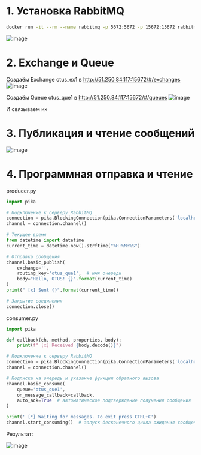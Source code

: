 # 1. Установка RabbitMQ
   ```sh
   docker run -it --rm --name rabbitmq -p 5672:5672 -p 15672:15672 rabbitmq:3.9-management
   ```
   ![image](https://github.com/user-attachments/assets/69e3a578-082a-4763-b8d0-d9489986327e)
# 2. Exchange и Queue
   Создаём Exchange otus_ex1 в http://51.250.84.117:15672/#/exchanges
   ![image](https://github.com/user-attachments/assets/34bc4dc1-a21d-4dd6-8a0d-87c02940fb84)
   
   Создаём Queue otus_que1 в http://51.250.84.117:15672/#/queues
   ![image](https://github.com/user-attachments/assets/01b73817-7845-40ff-83ec-7b86770361fa)
   
   И связываем их
# 3. Публикация и чтение сообщений
   ![image](https://github.com/user-attachments/assets/42727acb-c9fe-4eb3-9cac-7d6f705d3e80)

# 4. Программная отправка и чтение
   producer.py
   ```python
   import pika

   # Подключение к серверу RabbitMQ
   connection = pika.BlockingConnection(pika.ConnectionParameters('localhost'))
   channel = connection.channel()

   # Текущее время
   from datetime import datetime
   current_time = datetime.now().strftime("%H:%M:%S")

   # Отправка сообщения
   channel.basic_publish(
       exchange='',
       routing_key='otus_que1',  # имя очереди
       body="Hello, OTUS! {}".format(current_time)
   )
   print(" [x] Sent {}".format(current_time))

   # Закрытие соединения
   connection.close()
   ```

   consumer.py
   ```python
   import pika

   def callback(ch, method, properties, body):
       print(f" [x] Received {body.decode()}")
   
   # Подключение к серверу RabbitMQ
   connection = pika.BlockingConnection(pika.ConnectionParameters('localhost'))
   channel = connection.channel()

   # Подписка на очередь и указание функции обратного вызова
   channel.basic_consume(
       queue='otus_que1',
       on_message_callback=callback,
       auto_ack=True  # автоматическое подтверждение получения сообщения
   )
   
   print(' [*] Waiting for messages. To exit press CTRL+C')
   channel.start_consuming()  # запуск бесконечного цикла ожидания сообщений
   ```

   Результат:
   
   ![image](https://github.com/user-attachments/assets/fec6d1d8-c9a3-4b6e-b302-303a2a6088e1)
